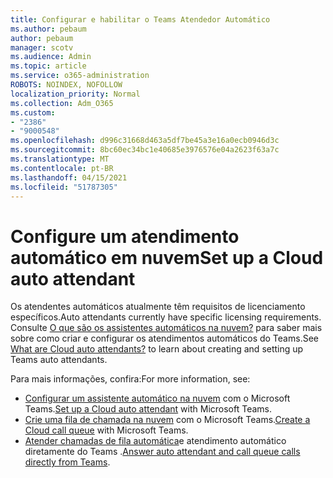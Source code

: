 ```yaml
---
title: Configurar e habilitar o Teams Atendedor Automático
ms.author: pebaum
author: pebaum
manager: scotv
ms.audience: Admin
ms.topic: article
ms.service: o365-administration
ROBOTS: NOINDEX, NOFOLLOW
localization_priority: Normal
ms.collection: Adm_O365
ms.custom:
- "2386"
- "9000548"
ms.openlocfilehash: d996c31668d463a5df7be45a3e16a0ecb0946d3c
ms.sourcegitcommit: 8bc60ec34bc1e40685e3976576e04a2623f63a7c
ms.translationtype: MT
ms.contentlocale: pt-BR
ms.lasthandoff: 04/15/2021
ms.locfileid: "51787305"
---
```

# <a name="set-up-a-cloud-auto-attendant"></a><span data-ttu-id="a6715-102">Configure um atendimento automático em nuvem</span><span class="sxs-lookup"><span data-stu-id="a6715-102">Set up a Cloud auto attendant</span></span>

<span data-ttu-id="a6715-103">Os atendentes automáticos atualmente têm requisitos de licenciamento específicos.</span><span class="sxs-lookup"><span data-stu-id="a6715-103">Auto attendants currently have specific licensing requirements.</span></span> <span data-ttu-id="a6715-104">Consulte [O que são os assistentes automáticos na nuvem?](https://docs.microsoft.com/microsoftteams/what-are-phone-system-auto-attendants) para saber mais sobre como criar e configurar os atendimentos automáticos do Teams.</span><span class="sxs-lookup"><span data-stu-id="a6715-104">See [What are Cloud auto attendants?](https://docs.microsoft.com/microsoftteams/what-are-phone-system-auto-attendants) to learn about creating and setting up Teams auto attendants.</span></span> 

<span data-ttu-id="a6715-105">Para mais informações, confira:</span><span class="sxs-lookup"><span data-stu-id="a6715-105">For more information, see:</span></span>

- <span data-ttu-id="a6715-106">[Configurar um assistente automático na nuvem](https://docs.microsoft.com/microsoftteams/create-a-phone-system-auto-attendant) com o Microsoft Teams.</span><span class="sxs-lookup"><span data-stu-id="a6715-106">[Set up a Cloud auto attendant](https://docs.microsoft.com/microsoftteams/create-a-phone-system-auto-attendant) with Microsoft Teams.</span></span> 
- <span data-ttu-id="a6715-107">[Crie uma fila de chamada na nuvem](https://docs.microsoft.com/microsoftteams/create-a-phone-system-call-queue) com o Microsoft Teams.</span><span class="sxs-lookup"><span data-stu-id="a6715-107">[Create a Cloud call queue](https://docs.microsoft.com/microsoftteams/create-a-phone-system-call-queue) with Microsoft Teams.</span></span> 
- <span data-ttu-id="a6715-108">[Atender chamadas de fila automática](https://docs.microsoft.com/microsoftteams/answer-auto-attendant-and-call-queue-calls)e atendimento automático diretamente do Teams .</span><span class="sxs-lookup"><span data-stu-id="a6715-108">[Answer auto attendant and call queue calls directly from Teams](https://docs.microsoft.com/microsoftteams/answer-auto-attendant-and-call-queue-calls).</span></span> 